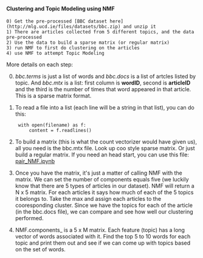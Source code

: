 #### Clustering and Topic Modeling using NMF

    0) Get the pre-processed [BBC dataset here](http://mlg.ucd.ie/files/datasets/bbc.zip) and unzip it
    1) There are articles collected from 5 different topics, and the data pre-processed
    2) Use the data to build a sparse matrix (or regular matrix)
    3) run NMF to first do clustering on the articles
    4) use NMF to attempt Topic Modeling

More details on each step:

0) *bbc.terms* is just a list of words and *bbc.docs* is a list of artcles listed by topic. And *bbc.mtx* is a list: first column is **wordID**, second is **articleID** and the third is the number of times that word appeared in that article. This is a sparse matrix format.

1) To read a file into a list (each line will be a string in that list), you can do this: 

        with open(filename) as f:
            content = f.readlines()
    
2) To build a matrix (this is what the count vectorizer would have given us), all you need is the bbc.mtx file. Look up coo style sparse matrix. Or just build a regular matrix. If you need an head start, you can use this file: [pair_NMF.ipynb](pair_NMF.ipynb)

3) Once you have the matrix, it's just a matter of calling NMF with the matrix. We can set the number of components equals five (we luckily know that there are 5 types of articles in our dataset). NMF will return a N x 5 matrix. For each articles it says how much of each of the 5 topics it belongs to. Take the max and assign each articles to the cooresponding cluster. Since we have the topics for each of the article (in the bbc.docs file), we can compare and see how well our clustering performed.

4) NMF.components_ is a 5 x M matrix. Each feature (topic) has a long vector of words associated with it. Find the top 5 to 10 words for each topic and print them out and see if we can come up with topics based on the set of words.
